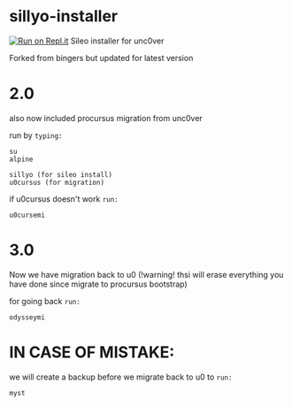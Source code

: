 # sillyo-installer
[![Run on Repl.it](https://repl.it/badge/github/cool5tar/sillyo-installer)](https://repl.it/github/cool5tar/sillyo-installer)
Sileo installer for unc0ver

Forked from bingers but updated for latest version

# 2.0

also now included procursus migration from unc0ver

run by `typing:`
```
su
alpine
```
```
sillyo (for sileo install)
u0cursus (for migration)
```
if u0cursus doesn't work `run:`
```
u0cursemi
```

# 3.0
Now we have migration back to u0 (!warning! thsi will erase everything you have done since migrate to procursus bootstrap)

for going back `run:`
```
odysseymi
```
# IN CASE OF MISTAKE:
we will create a backup before we migrate back to u0
to `run:`
```
myst
```
